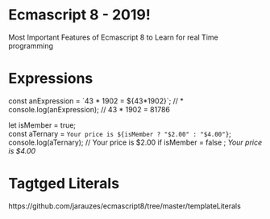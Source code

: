 # Ecmascript 8 - 2019!
Most Important Features of Ecmascript 8 to Learn for real Time programming

<h1>Expressions</h1>
const anExpression = `43 * 1902 = ${43*1902}`; // * <br/>
console.log(anExpression); // 43 * 1902 = 81786<br/>

let isMember = true;<br/>
const aTernary = `Your price is ${isMember ? "$2.00" : "$4.00"}`;<br/>
console.log(aTernary); // Your price is $2.00 if isMember = false ; *Your price is $4.00*

<h1>Tagtged Literals</h1>
https://github.com/jarauzes/ecmascript8/tree/master/templateLiterals

